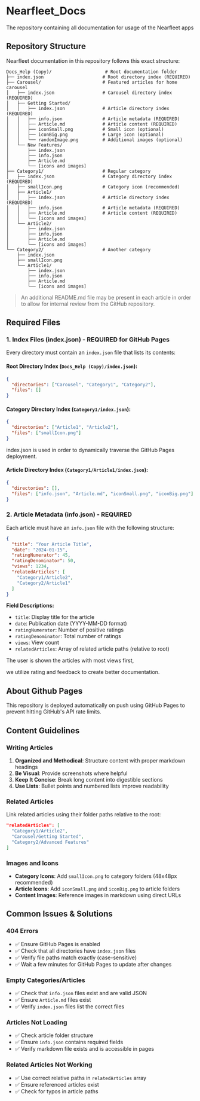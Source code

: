 # Nearfleet_Docs

The repository containing all documentation for usage of the Nearfleet apps

## Repository Structure

Nearfleet documentation in this repository follows this exact structure:

```
Docs_Help (Copy)/                    # Root documentation folder
├── index.json                      # Root directory index (REQUIRED)
├── Carousel/                       # Featured articles for home carousel
│   ├── index.json                  # Carousel directory index (REQUIRED)
│   ├── Getting Started/
│   │   ├── index.json              # Article directory index (REQUIRED)
│   │   ├── info.json               # Article metadata (REQUIRED)
│   │   ├── Article.md              # Article content (REQUIRED)
│   │   ├── iconSmall.png           # Small icon (optional)
│   │   ├── iconBig.png             # Large icon (optional)
│   │   └── randomImage.png         # Additional images (optional)
│   └── New Features/
│       ├── index.json
│       ├── info.json
│       ├── Article.md
│       └── [icons and images]
├── Category1/                      # Regular category
│   ├── index.json                  # Category directory index (REQUIRED)
│   ├── smallIcon.png               # Category icon (recommended)
│   ├── Article1/
│   │   ├── index.json              # Article directory index (REQUIRED)
│   │   ├── info.json               # Article metadata (REQUIRED)
│   │   ├── Article.md              # Article content (REQUIRED)
│   │   └── [icons and images]
│   └── Article2/
│       ├── index.json
│       ├── info.json
│       ├── Article.md
│       └── [icons and images]
└── Category2/                      # Another category
    ├── index.json
    ├── smallIcon.png
    └── Article1/
        ├── index.json
        ├── info.json
        ├── Article.md
        └── [icons and images]
```

> An additional README.md file may be present in each article in order to allow for internal review from the GitHub repository.

## Required Files

### 1. Index Files (index.json) - REQUIRED for GitHub Pages

Every directory must contain an `index.json` file that lists its contents:

#### Root Directory Index (`Docs_Help (Copy)/index.json`):
```json
{
  "directories": ["Carousel", "Category1", "Category2"],
  "files": []
}
```

#### Category Directory Index (`Category1/index.json`):
```json
{
  "directories": ["Article1", "Article2"],
  "files": ["smallIcon.png"]
}
```

index.json is used in order to dynamically traverse the GitHub Pages deployment.

#### Article Directory Index (`Category1/Article1/index.json`):
```json
{
  "directories": [],
  "files": ["info.json", "Article.md", "iconSmall.png", "iconBig.png"]
}
```

### 2. Article Metadata (info.json) - REQUIRED

Each article must have an `info.json` file with the following structure:

```json
{
  "title": "Your Article Title",
  "date": "2024-01-15",
  "ratingNumerator": 45,
  "ratingDenominator": 50,
  "views": 1234,
  "relatedArticles": [
    "Category1/Article2",
    "Category2/Article1"
  ]
}
```

**Field Descriptions:**
- `title`: Display title for the article
- `date`: Publication date (YYYY-MM-DD format)
- `ratingNumerator`: Number of positive ratings
- `ratingDenominator`: Total number of ratings
- `views`: View count 
- `relatedArticles`: Array of related article paths (relative to root)

The user is shown the articles with most views first,

we utilize rating and feedback to create better documentation.

## About Github Pages

This repository is deployed automatically on push using GitHub Pages to prevent hitting GitHub's API rate limits.

## Content Guidelines

### Writing Articles

1. **Organized and Methodical**: Structure content with proper markdown headings
2. **Be Visual**: Provide screenshots where helpful
3. **Keep It Concise**: Break long content into digestible sections
4. **Use Lists**: Bullet points and numbered lists improve readability

### Related Articles

Link related articles using their folder paths relative to the root:

```json
"relatedArticles": [
  "Category1/Article2",
  "Carousel/Getting Started",
  "Category2/Advanced Features"
]
```

### Images and Icons

- **Category Icons**: Add `smallIcon.png` to category folders (48x48px recommended)
- **Article Icons**: Add `iconSmall.png` and `iconBig.png` to article folders
- **Content Images**: Reference images in markdown using direct URLs

## Common Issues & Solutions

### 404 Errors
- ✅ Ensure GitHub Pages is enabled
- ✅ Check that all directories have `index.json` files
- ✅ Verify file paths match exactly (case-sensitive)
- ✅ Wait a few minutes for GitHub Pages to update after changes

### Empty Categories/Articles
- ✅ Check that `info.json` files exist and are valid JSON
- ✅ Ensure `Article.md` files exist
- ✅ Verify `index.json` files list the correct files

### Articles Not Loading
- ✅ Check article folder structure
- ✅ Ensure `info.json` contains required fields
- ✅ Verify markdown file exists and is accessible in pages

### Related Articles Not Working
- ✅ Use correct relative paths in `relatedArticles` array
- ✅ Ensure referenced articles exist
- ✅ Check for typos in article paths